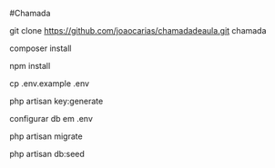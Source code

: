 #Chamada

git clone https://github.com/joaocarias/chamadadeaula.git chamada

composer install

npm install

cp .env.example .env

php artisan key:generate

configurar db em .env

php artisan migrate

php artisan db:seed